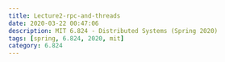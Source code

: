 ```yaml
---
title: Lecture2-rpc-and-threads
date: 2020-03-22 00:47:06
description: MIT 6.824 - Distributed Systems (Spring 2020)
tags: [spring, 6.824, 2020, mit]
category: 6.824
---
```




